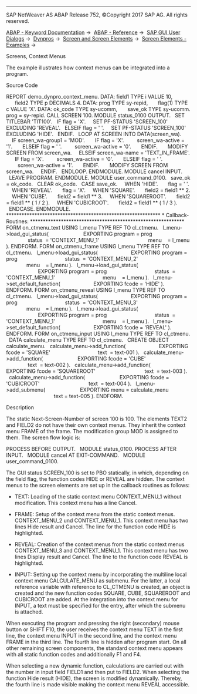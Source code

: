   

* * *

SAP NetWeaver AS ABAP Release 752, ©Copyright 2017 SAP AG. All rights reserved.

[ABAP - Keyword Documentation](https://help.sap.com/doc/abapdocu_752_index_htm/7.52/en-US/abenabap.htm) →  [ABAP - Reference](https://help.sap.com/doc/abapdocu_752_index_htm/7.52/en-US/abenabap_reference.htm) →  [SAP GUI User Dialogs](https://help.sap.com/doc/abapdocu_752_index_htm/7.52/en-US/abenabap_screens.htm) →  [Dynpros](https://help.sap.com/doc/abapdocu_752_index_htm/7.52/en-US/abenabap_dynpros.htm) →  [Screen and Screen Elements](https://help.sap.com/doc/abapdocu_752_index_htm/7.52/en-US/abenabap_dynpros_screen.htm) →  [Screen Elements - Examples](https://help.sap.com/doc/abapdocu_752_index_htm/7.52/en-US/abenscreen_elements_abexas.htm) → 

Screens, Context Menus

The example illustrates how context menus can be integrated into a program.

Source Code

REPORT demo\_dynpro\_context\_menu.
DATA: field1 TYPE i VALUE 10,
      field2 TYPE p DECIMALS 4.
DATA: prog TYPE sy-repid,
      flag(1) TYPE c VALUE 'X'.
DATA: ok\_code TYPE sy-ucomm,
      save\_ok TYPE sy-ucomm.
prog = sy-repid.
CALL SCREEN 100.
MODULE status\_0100 OUTPUT.
  SET TITLEBAR 'TIT100'.
  IF flag = 'X'.
    SET PF-STATUS 'SCREEN\_100' EXCLUDING 'REVEAL'.
  ELSEIF flag = ' '.
    SET PF-STATUS 'SCREEN\_100' EXCLUDING 'HIDE'.
  ENDIF.
  LOOP AT SCREEN INTO DATA(screen\_wa).
    IF screen\_wa-group1 = 'MOD'.
      IF flag = 'X'.
        screen\_wa-active = '1'.
      ELSEIF flag = ' '.
        screen\_wa-active = '0'.
      ENDIF.
      MODIFY SCREEN FROM screen\_wa.
    ELSEIF screen\_wa-name = 'TEXT\_IN\_FRAME'.
      IF flag = 'X'.
        screen\_wa-active = '0'.
      ELSEIF flag = ' '.
        screen\_wa-active = '1'.
      ENDIF.
      MODIFY SCREEN FROM screen\_wa.
    ENDIF.
  ENDLOOP.
ENDMODULE.
MODULE cancel INPUT.
  LEAVE PROGRAM.
ENDMODULE.
MODULE user\_command\_0100.
  save\_ok = ok\_code.
  CLEAR ok\_code.
  CASE save\_ok.
    WHEN 'HIDE'.
      flag = ' '.
    WHEN 'REVEAL'.
      flag = 'X'.
    WHEN 'SQUARE'.
      field2 = field1 \*\* 2.
    WHEN 'CUBE'.
      field2 = field1 \*\* 3.
    WHEN 'SQUAREROOT'.
      field2 = field1 \*\* ( 1 / 2 ).
    WHEN 'CUBICROOT'.
      field2 = field1 \*\* ( 1 / 3 ).
  ENDCASE.
ENDMODULE.
\*\*\*\*\*\*\*\*\*\*\*\*\*\*\*\*\*\*\*\*\*\*\*\*\*\*\*\*\*\*\*\*\*\*\*\*\*\*\*\*\*\*\*\*\*\*\*\*\*\*\*\*\*\*\*\*\*\*\*\*
\* Callback-Routines:
\*\*\*\*\*\*\*\*\*\*\*\*\*\*\*\*\*\*\*\*\*\*\*\*\*\*\*\*\*\*\*\*\*\*\*\*\*\*\*\*\*\*\*\*\*\*\*\*\*\*\*\*\*\*\*\*\*\*\*\*
FORM on\_ctmenu\_text USING l\_menu TYPE REF TO cl\_ctmenu.
  l\_menu->load\_gui\_status(
                       EXPORTING program = prog
                                 status  = 'CONTEXT\_MENU\_1'
                                 menu    = l\_menu ).
ENDFORM.
FORM on\_ctmenu\_frame USING l\_menu TYPE REF TO cl\_ctmenu.
  l\_menu->load\_gui\_status(
                      EXPORTING program = prog
                                status  = 'CONTEXT\_MENU\_2'
                                menu    = l\_menu ).
  l\_menu->load\_gui\_status(
                      EXPORTING program = prog
                                status  = 'CONTEXT\_MENU\_1'
                                menu    = l\_menu ).
  l\_menu->set\_default\_function(
                      EXPORTING fcode = 'HIDE' ).
ENDFORM.
FORM on\_ctmenu\_reveal USING l\_menu TYPE REF TO cl\_ctmenu.
  l\_menu->load\_gui\_status(
                      EXPORTING program = prog
                                status  = 'CONTEXT\_MENU\_3'
                                menu    = l\_menu ).
  l\_menu->load\_gui\_status(
                      EXPORTING program = prog
                                status  = 'CONTEXT\_MENU\_1'
                                menu    = l\_menu ).
  l\_menu->set\_default\_function(
                      EXPORTING fcode = 'REVEAL' ).
ENDFORM.
FORM on\_ctmenu\_input USING l\_menu TYPE REF TO cl\_ctmenu.
  DATA calculate\_menu TYPE REF TO cl\_ctmenu.
  CREATE OBJECT calculate\_menu.
  calculate\_menu->add\_function(
                      EXPORTING fcode = 'SQUARE'
                                text  = text-001 ).
  calculate\_menu->add\_function(
                       EXPORTING fcode = 'CUBE'
                                 text  = text-002 ).
  calculate\_menu->add\_function(
                       EXPORTING fcode = 'SQUAREROOT'
                                 text  = text-003 ).
  calculate\_menu->add\_function(
                       EXPORTING fcode = 'CUBICROOT'
                                 text  = text-004 ).
  l\_menu->add\_submenu(
                       EXPORTING menu = calculate\_menu
                                 text = text-005 ).
ENDFORM.

Description

The static Next-Screen-Number of screen 100 is 100. The elements TEXT2 and FIELD2 do not have their own context menus. They inherit the context menu FRAME of the frame. The modification group MOD is assigned to them. The screen flow logic is:

PROCESS BEFORE OUTPUT.
  MODULE status\_0100.
PROCESS AFTER INPUT.
  MODULE cancel AT EXIT-COMMAND.
  MODULE user\_command\_0100.

The GUI status SCREEN\_100 is set to PBO statically, in which, depending on the field flag, the function codes HIDE or REVEAL are hidden. The context menus to the screen elements are set up in the callback routines as follows:

-   TEXT: Loading of the static context menu CONTEXT\_MENU\_1 without modification. This context menu has a line Cancel.

-   FRAME: Setup of the context menu from the static context menus. CONTEXT\_MENU\_2 und CONTEXT\_MENU\_1. This context menu has two lines Hide result and Cancel. The line for the function code HIDE is highlighted.

-   REVEAL: Creation of the context menus from the static context menus CONTEXT\_MENU\_3 and CONTEXT\_MENU\_1. This context menu has two lines Display result and Cancel. The line to the function code REVEAL is highlighted.

-   INPUT: Setting up the context menu by incorporating the multiline local context menu CALCULATE\_MENU as submenu. For the latter, a local reference variable with reference to CL\_CTMENU is created, an object is created and the new function codes SQUARE, CUBE, SQUAREROOT and CUBICROOT are added. At the integration into the context menu for INPUT, a text must be specified for the entry, after which the submenu is attached.

When executing the program and pressing the right (secondary) mouse button or SHIFT F10, the user receives the context menu TEXT in the first line, the context menu INPUT in the second line, and the context menu FRAME in the third line. The fourth line is hidden after program start. On all other remaining screen components, the standard context menu appears with all static function codes and additionally F1 and F4.

When selecting a new dynamic function, calculations are carried out with the number in input field FIELD1 and then put to FIELD2. When selecting the function Hide result (HIDE), the screen is modified dynamically. Thereby, the fourth line is made visible making the context menu REVEAL accessible.